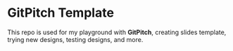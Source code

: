 # GitPitch Template

This repo is used for my playground with **GitPitch**, creating slides template, trying new designs, testing designs, and more.
